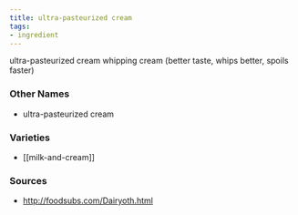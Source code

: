 ```yaml
---
title: ultra-pasteurized cream
tags:
- ingredient
---
```

ultra-pasteurized cream whipping cream (better taste, whips better, spoils faster)

### Other Names

* ultra-pasteurized cream

### Varieties

* [[milk-and-cream]]

### Sources
* http://foodsubs.com/Dairyoth.html
